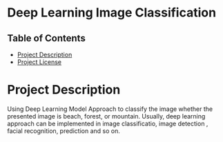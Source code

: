 # Deep Learning Image Classification

## Table of Contents

- [Project Description](#Project-Description)
- [Project License]()

# Project Description
Using Deep Learning Model Approach to  classify the image whether the presented image is beach, forest, or mountain. Usually, deep learning approach can be implemented in image classificatio, image detection , facial recognition, prediction and so on.
